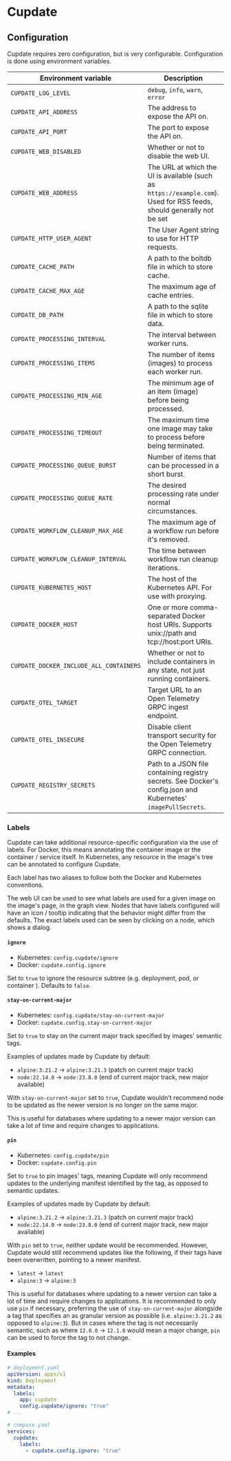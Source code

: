 # Cupdate

## Configuration

Cupdate requires zero configuration, but is very configurable. Configuration is
done using environment variables.

| Environment variable                    | Description                                                                                                           | Default                         |
| --------------------------------------- | --------------------------------------------------------------------------------------------------------------------- | ------------------------------- |
| `CUPDATE_LOG_LEVEL`                     | `debug`, `info`, `warn`, `error`                                                                                      | `info`                          |
| `CUPDATE_API_ADDRESS`                   | The address to expose the API on.                                                                                     | `0.0.0.0`                       |
| `CUPDATE_API_PORT`                      | The port to expose the API on.                                                                                        | `8080`                          |
| `CUPDATE_WEB_DISABLED`                  | Whether or not to disable the web UI.                                                                                 | `false`                         |
| `CUPDATE_WEB_ADDRESS`                   | The URL at which the UI is available (such as `https://example.com`). Used for RSS feeds, should generally not be set | Automatically resolved          |
| `CUPDATE_HTTP_USER_AGENT`               | The User Agent string to use for HTTP requests.                                                                       | `Cupdate/1.0`                   |
| `CUPDATE_CACHE_PATH`                    | A path to the boltdb file in which to store cache.                                                                    | `cachev1.boltdb`                |
| `CUPDATE_CACHE_MAX_AGE`                 | The maximum age of cache entries.                                                                                     | `24h`                           |
| `CUPDATE_DB_PATH`                       | A path to the sqlite file in which to store data.                                                                     | `dbv1.sqlite`                   |
| `CUPDATE_PROCESSING_INTERVAL`           | The interval between worker runs.                                                                                     | `1h`                            |
| `CUPDATE_PROCESSING_ITEMS`              | The number of items (images) to process each worker run.                                                              | `10`                            |
| `CUPDATE_PROCESSING_MIN_AGE`            | The minimum age of an item (image) before being processed.                                                            | `72h`                           |
| `CUPDATE_PROCESSING_TIMEOUT`            | The maximum time one image may take to process before being terminated.                                               | `2m`                            |
| `CUPDATE_PROCESSING_QUEUE_BURST`        | Number of items that can be processed in a short burst.                                                               | `10`                            |
| `CUPDATE_PROCESSING_QUEUE_RATE`         | The desired processing rate under normal circumstances.                                                               | `1m`                            |
| `CUPDATE_WORKFLOW_CLEANUP_MAX_AGE`      | The maximum age of a workflow run before it's removed.                                                                | `48h`                           |
| `CUPDATE_WORKFLOW_CLEANUP_INTERVAL`     | The time between workflow run cleanup iterations.                                                                     | `1h`                            |
| `CUPDATE_KUBERNETES_HOST`               | The host of the Kubernetes API. For use with proxying.                                                                | Required to use Kubernetes.     |
| `CUPDATE_DOCKER_HOST`                   | One or more comma-separated Docker host URIs. Supports unix://path and tcp://host:port URIs.                          | Required to use Docker.         |
| `CUPDATE_DOCKER_INCLUDE_ALL_CONTAINERS` | Whether or not to include containers in any state, not just running containers.                                       | `false`                         |
| `CUPDATE_OTEL_TARGET`                   | Target URL to an Open Telemetry GRPC ingest endpoint.                                                                 | Required to use Open Telemetry. |
| `CUPDATE_OTEL_INSECURE`                 | Disable client transport security for the Open Telemetry GRPC connection.                                             | `false`                         |
| `CUPDATE_REGISTRY_SECRETS`              | Path to a JSON file containing registry secrets. See Docker's config.json and Kubernetes' `imagePullSecrets`.         | None                            |

### Labels

Cupdate can take additional resource-specific configuration via the use of
labels. For Docker, this means annotating the container image or the container /
service itself. In Kubernetes, any resource in the image's tree can be annotated
to configure Cupdate.

Each label has two aliases to follow both the Docker and Kubernetes conventions.

The web UI can be used to see what labels are used for a given image on the
image's page, in the graph view. Nodes that have labels configured will have an
icon / tooltip indicating that the behavior might differ from the defaults. The
exact labels used can be seen by clicking on a node, which shows a dialog.

#### `ignore`

- Kubernetes: `config.cupdate/ignore`
- Docker: `cupdate.config.ignore`

Set to `true` to ignore the resource subtree (e.g. deployment, pod, or container
). Defaults to `false`.

#### `stay-on-current-major`

- Kubernetes: `config.cupdate/stay-on-current-major`
- Docker: `cupdate.config.stay-on-current-major`

Set to `true` to stay on the current major track specified by images' semantic
tags.

Examples of updates made by Cupdate by default:

- `alpine:3.21.2` -> `alpine:3.21.3` (patch on current major track)
- `node:22.14.0` -> `node:23.8.0` (end of current major track, new major available)

With `stay-on-current-major` set to `true`, Cupdate wouldn't recommend node to
be updated as the newer version is no longer on the same major.

This is useful for databases where updating to a newer major version can take a
lot of time and require changes to applications.

#### `pin`

- Kubernetes: `config.cupdate/pin`
- Docker: `cupdate.config.pin`

Set to `true` to pin images' tags, meaning Cupdate will only recommend updates
to the underlying manifest identified by the tag, as opposed to semantic
updates.

Examples of updates made by Cupdate by default:

- `alpine:3.21.2` -> `alpine:3.21.3` (patch on current major track)
- `node:22.14.0` -> `node:23.8.0` (end of current major track, new major available)

With `pin` set to `true`, neither update would be recommended. However, Cupdate
would still recommend updates like the following, if their tags have been
overwritten, pointing to a newer manifest.

- `latest` -> `latest`
- `alpine:3` -> `alpine:3`

This is useful for databases where updating to a newer version can take a lot of
time and require changes to applications. It is recommended to only use `pin` if
necessary, preferring the use of `stay-on-current-major` alongside a tag that
specifies an as granular version as possible (i.e. `alpine:3.21.2` as opposed to
`alpine:3`). But in cases where the tag is not necessarily semantic, such as
where `12.0.0` -> `12.1.0` would mean a major change, `pin` can be used to force
the tag to not change.

#### Examples

```yaml
# deployment.yaml
apiVersion: apps/v1
kind: Deployment
metadata:
  labels:
    app: cupdate
    config.cupdate/ignore: "true"
# ...
```

```yaml
# compose.yaml
services:
  cupdate:
    labels:
      - cupdate.config.ignore: "true"
```
